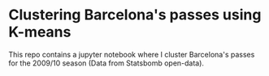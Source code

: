# Clustering Barcelona's passes using K-means

This repo contains a jupyter notebook where I cluster Barcelona's passes for the 2009/10 season (Data from Statsbomb open-data). 
